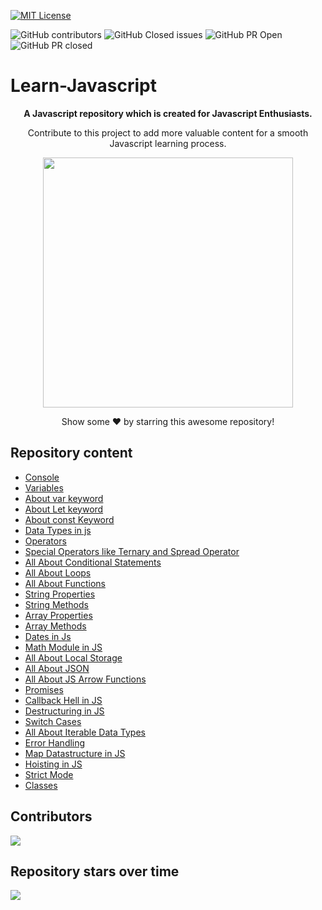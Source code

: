 [![MIT License](https://img.shields.io/badge/License-MIT-green.svg)](https://choosealicense.com/licenses/mit/)

![GitHub contributors](https://img.shields.io/github/contributors/arkalsekar/Learn-Javascript?style=for-the-badge&color=blue)
![GitHub Closed issues](https://img.shields.io/github/issues-closed-raw/arkalsekar/Learn-Javascript?style=for-the-badge&color=brightgreen)
![GitHub PR Open](https://img.shields.io/github/issues-pr/arkalsekar/Learn-Javascript?style=for-the-badge&color=aqua)
![GitHub PR closed](https://img.shields.io/github/issues-pr-closed-raw/arkalsekar/Learn-Javascript?style=for-the-badge&color=blue)

# Learn-Javascript

<div align="center">
   <b>A Javascript repository which is created for Javascript Enthusiasts.</b>
   <p>Contribute to this project to add more valuable content for a smooth Javascript learning process.</p>

  <img width=400 src="https://www.ankitweblogic.com/javascript/js_img/javascript.png"/>

  Show some ❤️ by starring this awesome repository!
</div>

## Repository content

- [Console](Tutorials/01_Console/01_Console.js)
- [Variables](Tutorials/02_Variables/Variables.js)
- [About var keyword](Tutorials/03_Var/Var.js)
- [About Let keyword](Tutorials/04_Let/Let.js)
- [About const Keyword](Tutorials/05_Const/Const.js)
- [Data Types in js](Tutorials/06_Datatypes/Data_Types.js)
- [Operators](Tutorials/07_Operators/Operators.js)
- [Special Operators like Ternary and Spread Operator](Tutorials/08_Special_Operators.js)
- [All About Conditional Statements](Tutorials/09_Conditional.js)
- [All About Loops](Tutorials/10_Loops.js)
- [All About Functions](Tutorials/11_Functions.js)
- [String Properties](Tutorials/12_String_Properties.js)
- [String Methods](Tutorials/13_String_Methods.js)
- [Array Properties](Tutorials/14_Array_Properties.js)
- [Array Methods](Tutorials/15_Array_Methods.js)
- [Dates in Js](Tutorials/16_Dates.js)
- [Math Module in JS](Tutorials/17_Math.js)
- [All About Local Storage](Tutorials/18_Local_Storage.js)
- [All About JSON](Tutorials/19_JSON.js)
- [All About JS Arrow Functions](Tutorials/20_Arrow_Functions.js)
- [Promises](Tutorials/21_Promises.js)
- [Callback Hell in JS](Tutorials/22_Callback.js)
- [Destructuring in JS](Tutorials/23_Destructuring.js)
- [Switch Cases](Tutorials/24_Switch_Case.js)
- [All About Iterable Data Types](Tutorials/25_Iterables.js)
- [Error Handling](Tutorials/26_Error_Handling/Error_Handling.js)
- [Map Datastructure in JS](Tutorials/26_Map.js)
- [Hoisting in JS](Tutorials/28_Hoisting/Hoisting.js)
- [Strict Mode](Tutorials/27_Strict_Mode.js)
- [Classes](Tutorials/28_Classes.js)
</details>

## Contributors

<a href="https://github.com/arkalsekar/Learn-Javascript/graphs/contributors">
  <img src="https://contrib.rocks/image?repo=arkalsekar/Learn-Javascript" />
</a>

## Repository stars over time

<img src="https://starchart.cc/arkalsekar/Learn-Javascript.svg" />

